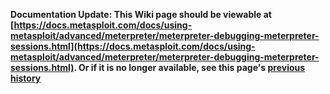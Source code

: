 <!-- Maintainers:  Please do not modify this file directly, create a pull request instead -->

**Documentation Update: This Wiki page should be viewable at [https://docs.metasploit.com/docs/using-metasploit/advanced/meterpreter/meterpreter-debugging-meterpreter-sessions.html](https://docs.metasploit.com/docs/using-metasploit/advanced/meterpreter/meterpreter-debugging-meterpreter-sessions.html). Or if it is no longer available, see this page's [previous history](./_history)**

